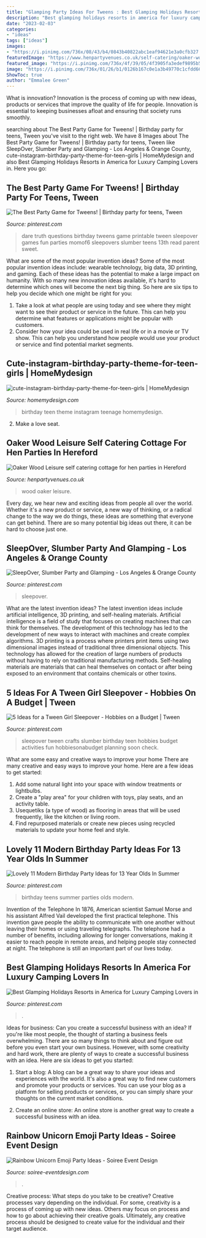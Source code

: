 ```yaml
---
title: "Glamping Party Ideas For Tweens : Best Glamping Holidays Resorts In America For Luxury Camping Lovers In"
description: "Best glamping holidays resorts in america for luxury camping lovers in"
date: "2023-02-03"
categories:
- "ideas"
tags: ["ideas"]
images:
- "https://i.pinimg.com/736x/08/43/b4/0843b40822abc1eaf94621e3a0cfb327.jpg"
featuredImage: "https://www.henpartyvenues.co.uk/self-catering/oaker-wood-leisure-1562856349-5.jpg"
featured_image: "https://i.pinimg.com/736x/4f/39/05/4f3905fa3edef9895b5699a5e1fd89e7.jpg"
image: "https://i.pinimg.com/736x/01/26/b1/0126b167c0e1a3b49770c1cfdd6648df.jpg"
ShowToc: true
author: "Emmalee Green"
---
```



What is innovation?
Innovation is the process of coming up with new ideas, products or services that improve the quality of life for people. Innovation is essential to keeping businesses afloat and ensuring that society runs smoothly.

	

		
searching about The Best Party Game for Tweens! | Birthday party for teens, Tween you've visit to the right web. We have 8 Images about The Best Party Game for Tweens! | Birthday party for teens, Tween like SleepOver, Slumber Party and Glamping - Los Angeles &amp; Orange County, cute-instagram-birthday-party-theme-for-teen-girls | HomeMydesign and also Best Glamping Holidays Resorts in America for Luxury Camping Lovers in. Here you go:
		
    
## The Best Party Game For Tweens! | Birthday Party For Teens, Tween

<img loading=lazy src="https://i.pinimg.com/736x/4f/39/05/4f3905fa3edef9895b5699a5e1fd89e7.jpg" onerror="this.onerror=null;this.src='https://tse4.mm.bing.net/th?id=OIP.3R7OOTZTCOqKLDU4ztQujAHaKQ&amp;pid=15.1';" alt="The Best Party Game for Tweens! | Birthday party for teens, Tween">

_Source: pinterest.com_

>dare truth questions birthday tweens game printable tween sleepover games fun parties momof6 sleepovers slumber teens 13th read parent sweet. 

	

What are some of the most popular invention ideas?
Some of the most popular invention ideas include: wearable technology, big data, 3D printing, and gaming. Each of these ideas has the potential to make a large impact on humanity. With so many new innovation ideas available, it's hard to determine which ones will become the next big thing. So here are six tips to help you decide which one might be right for you: 
1) Take a look at what people are using today and see where they might want to see their product or service in the future. This can help you determine what features or applications might be popular with customers. 
2) Consider how your idea could be used in real life or in a movie or TV show. This can help you understand how people would use your product or service and find potential market segments.

    
## Cute-instagram-birthday-party-theme-for-teen-girls | HomeMydesign

<img loading=lazy src="https://homemydesign.com/wp-content/uploads/2015/11/cute-instagram-birthday-party-theme-for-teen-girls.jpg" onerror="this.onerror=null;this.src='https://tse3.mm.bing.net/th?id=OIP.JV9SGIrHNixta_s7gQuOLAHaLD&amp;pid=15.1';" alt="cute-instagram-birthday-party-theme-for-teen-girls | HomeMydesign">

_Source: homemydesign.com_

>birthday teen theme instagram teenage homemydesign. 

	

2. Make a love seat.

    
## Oaker Wood Leisure Self Catering Cottage For Hen Parties In Hereford

<img loading=lazy src="https://www.henpartyvenues.co.uk/self-catering/oaker-wood-leisure-1562856349-5.jpg" onerror="this.onerror=null;this.src='https://tse3.mm.bing.net/th?id=OIP.37wd-k3NtAHTe9jiBcHVMgHaE4&amp;pid=15.1';" alt="Oaker Wood Leisure self catering cottage for hen parties in Hereford">

_Source: henpartyvenues.co.uk_

>wood oaker leisure. 

	

Every day, we hear new and exciting ideas from people all over the world. Whether it's a new product or service, a new way of thinking, or a radical change to the way we do things, these ideas are something that everyone can get behind. There are so many potential big ideas out there, it can be hard to choose just one.

    
## SleepOver, Slumber Party And Glamping - Los Angeles &amp; Orange County

<img loading=lazy src="https://i.pinimg.com/736x/01/26/b1/0126b167c0e1a3b49770c1cfdd6648df.jpg" onerror="this.onerror=null;this.src='https://tse2.mm.bing.net/th?id=OIP.L9QE9WiGt5Qxg0ANBCS_zAHaE8&amp;pid=15.1';" alt="SleepOver, Slumber Party and Glamping - Los Angeles &amp; Orange County">

_Source: pinterest.com_

>sleepover. 

	

What are the latest invention ideas?
The latest invention ideas include artificial intelligence, 3D printing, and self-healing materials. Artificial intelligence is a field of study that focuses on creating machines that can think for themselves. The development of this technology has led to the development of new ways to interact with machines and create complex algorithms. 3D printing is a process where printers print items using two dimensional images instead of traditional three dimensional objects. This technology has allowed for the creation of large numbers of products without having to rely on traditional manufacturing methods. Self-healing materials are materials that can heal themselves on contact or after being exposed to an environment that contains chemicals or other toxins.

    
## 5 Ideas For A Tween Girl Sleepover - Hobbies On A Budget | Tween

<img loading=lazy src="https://i.pinimg.com/736x/5b/e2/36/5be2362add76e691382963fb2ffd2226.jpg" onerror="this.onerror=null;this.src='https://tse1.mm.bing.net/th?id=OIP.wnlfIyEgt6KIVNMjRL5YkgHaLj&amp;pid=15.1';" alt="5 Ideas for a Tween Girl Sleepover - Hobbies on a Budget | Tween">

_Source: pinterest.com_

>sleepover tween crafts slumber birthday teen hobbies budget activities fun hobbiesonabudget planning soon check. 

	

What are some easy and creative ways to improve your home
There are many creative and easy ways to improve your home. Here are a few ideas to get started: 
1. Add some natural light into your space with window treatments or lightbulbs. 
2. Create a "play area" for your children with toys, play seats, and an activity table. 
3. Usequetiks (a type of wood) as flooring in areas that will be used frequently, like the kitchen or living room. 
4. Find repurposed materials or create new pieces using recycled materials to update your home feel and style.

    
## Lovely 11 Modern Birthday Party Ideas For 13 Year Olds In Summer

<img loading=lazy src="https://i.pinimg.com/736x/08/43/b4/0843b40822abc1eaf94621e3a0cfb327.jpg" onerror="this.onerror=null;this.src='https://tse2.mm.bing.net/th?id=OIP.Geht_HPBHxNbdGdiSzMGrQHaJL&amp;pid=15.1';" alt="Lovely 11 Modern Birthday Party Ideas for 13 Year Olds In Summer">

_Source: pinterest.com_

>birthday teens summer parties olds modern. 

	

Invention of the Telephone
In 1876, American scientist Samuel Morse and his assistant Alfred Vail developed the first practical telephone. This invention gave people the ability to communicate with one another without leaving their homes or using traveling telegraphs. The telephone had a number of benefits, including allowing for longer conversations, making it easier to reach people in remote areas, and helping people stay connected at night. The telephone is still an important part of our lives today.

    
## Best Glamping Holidays Resorts In America For Luxury Camping Lovers In

<img loading=lazy src="https://i.pinimg.com/736x/0f/74/a7/0f74a796271a54376d68b9db49d71f58.jpg" onerror="this.onerror=null;this.src='https://tse2.mm.bing.net/th?id=OIP.tb6ORpwlqipsy3rovaDQSgHaEl&amp;pid=15.1';" alt="Best Glamping Holidays Resorts in America for Luxury Camping Lovers in">

_Source: pinterest.com_

>. 

	

Ideas for business: Can you create a successful business with an idea?
If you're like most people, the thought of starting a business feels overwhelming. There are so many things to think about and figure out before you even start your own business. However, with some creativity and hard work, there are plenty of ways to create a successful business with an idea. Here are six ideas to get you started:
1) Start a blog: A blog can be a great way to share your ideas and experiences with the world. It's also a great way to find new customers and promote your products or services. You can use your blog as a platform for selling products or services, or you can simply share your thoughts on the current market conditions.

2) Create an online store: An online store is another great way to create a successful business with an idea.

    
## Rainbow Unicorn Emoji Party Ideas - Soiree Event Design

<img loading=lazy src="https://soiree-eventdesign.com/wp-content/uploads/2018/03/Rainbow-Unicorn-Emoji-Party-Ideas-Inflatable-Unicorn.jpg" onerror="this.onerror=null;this.src='https://tse3.mm.bing.net/th?id=OIP.gGRaADn-XVmFPs-w0j4cEgHaLH&amp;pid=15.1';" alt="Rainbow Unicorn Emoji Party Ideas - Soiree Event Design">

_Source: soiree-eventdesign.com_

>. 

	

Creative process: What steps do you take to be creative?
Creative processes vary depending on the individual. For some, creativity is a process of coming up with new ideas. Others may focus on process and how to go about achieving their creative goals. Ultimately, any creative process should be designed to create value for the individual and their target audience.

